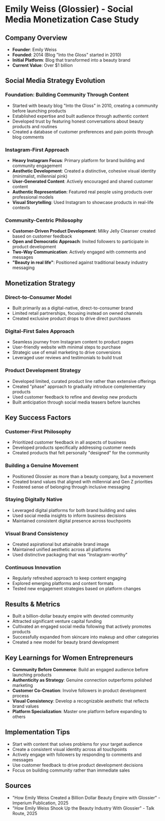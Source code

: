 # Emily Weiss (Glossier) - Social Media Monetization Case Study

## Company Overview
- **Founder**: Emily Weiss
- **Founded**: 2014 (Blog "Into the Gloss" started in 2010)
- **Initial Platform**: Blog that transformed into a beauty brand
- **Current Value**: Over $1 billion

## Social Media Strategy Evolution

### Foundation: Building Community Through Content
- Started with beauty blog "Into the Gloss" in 2010, creating a community before launching products
- Established expertise and built audience through authentic content
- Developed trust by featuring honest conversations about beauty products and routines
- Created a database of customer preferences and pain points through blog comments

### Instagram-First Approach
- **Heavy Instagram Focus**: Primary platform for brand building and community engagement
- **Aesthetic Development**: Created a distinctive, cohesive visual identity (minimalist, millennial pink)
- **User-Generated Content**: Actively encouraged and shared customer content
- **Authentic Representation**: Featured real people using products over professional models
- **Visual Storytelling**: Used Instagram to showcase products in real-life contexts

### Community-Centric Philosophy
- **Customer-Driven Product Development**: Milky Jelly Cleanser created based on customer feedback
- **Open and Democratic Approach**: Invited followers to participate in product development
- **Two-Way Communication**: Actively engaged with comments and messages
- **"Beauty in real life"**: Positioned against traditional beauty industry messaging

## Monetization Strategy

### Direct-to-Consumer Model
- Built primarily as a digital-native, direct-to-consumer brand
- Limited retail partnerships, focusing instead on owned channels
- Created exclusive product drops to drive direct purchases

### Digital-First Sales Approach
- Seamless journey from Instagram content to product pages
- User-friendly website with minimal steps to purchase
- Strategic use of email marketing to drive conversions
- Leveraged user reviews and testimonials to build trust

### Product Development Strategy
- Developed limited, curated product line rather than extensive offerings
- Created "phase" approach to gradually introduce complementary products
- Used customer feedback to refine and develop new products
- Built anticipation through social media teasers before launches

## Key Success Factors

### Customer-First Philosophy
- Prioritized customer feedback in all aspects of business
- Developed products specifically addressing customer needs
- Created products that felt personally "designed" for the community

### Building a Genuine Movement
- Positioned Glossier as more than a beauty company, but a movement
- Created brand values that aligned with millennial and Gen Z priorities
- Fostered sense of belonging through inclusive messaging

### Staying Digitally Native
- Leveraged digital platforms for both brand building and sales
- Used social media insights to inform business decisions
- Maintained consistent digital presence across touchpoints

### Visual Brand Consistency
- Created aspirational but attainable brand image
- Maintained unified aesthetic across all platforms
- Used distinctive packaging that was "Instagram-worthy"

### Continuous Innovation
- Regularly refreshed approach to keep content engaging
- Explored emerging platforms and content formats
- Tested new engagement strategies based on platform changes

## Results & Metrics
- Built a billion-dollar beauty empire with devoted community
- Attracted significant venture capital funding
- Cultivated an engaged social media following that actively promotes products
- Successfully expanded from skincare into makeup and other categories
- Created a new model for beauty brand development

## Key Learnings for Women Entrepreneurs
- **Community Before Commerce**: Build an engaged audience before launching products
- **Authenticity as Strategy**: Genuine connection outperforms polished marketing
- **Customer Co-Creation**: Involve followers in product development process
- **Visual Consistency**: Develop a recognizable aesthetic that reflects brand values
- **Platform Specialization**: Master one platform before expanding to others

## Implementation Tips
- Start with content that solves problems for your target audience
- Create a consistent visual identity across all touchpoints
- Actively engage with followers by responding to comments and messages
- Use customer feedback to drive product development decisions
- Focus on building community rather than immediate sales

## Sources
- "How Emily Weiss Created a Billion Dollar Beauty Empire with Glossier" - Imperium Publication, 2025
- "How Emily Weiss Shook Up the Beauty Industry With Glossier" - Talk Route, 2025